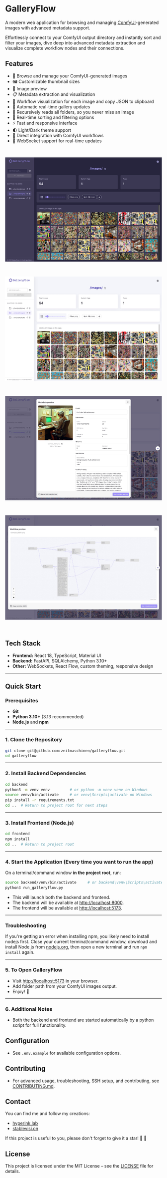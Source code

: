 # GalleryFlow

A modern web application for browsing and managing <a href="https://github.com/comfyanonymous/ComfyUI" target="_blank" rel="noopener noreferrer">ComfyUI</a>-generated images with advanced metadata support.

Effortlessly connect to your ComfyUI output directory and instantly sort and filter your images, dive deep into advanced metadata extraction and visualize complete workflow nodes and their connections.

## Features

- 📁 Browse and manage your ComfyUI-generated images
- 🖼️ Customizable thumbnail sizes
- 🎨 Image preview
- 📋 Metadata extraction and visualization
- 🧩 Workflow visualization for each image and copy JSON to clipboard
- 🚀 Automatic real-time gallery updates
- 📂 Recursively reads all folders, so you never miss an image
- 🔄 Real-time sorting and filtering options
- ⚡ Fast and responsive interface
- 🌓 Light/Dark theme support
- 🔗 Direct integration with ComfyUI workflows
- 🔄 WebSocket support for real-time updates

<br>

![Gallery screenshot](frontend/docs/images/gallery-dark.jpg)

<br>

![Gallery screenshot](frontend/docs/images/gallery-light.jpg)

<br>

![Metadata modal screenshot](frontend/docs/images/metadata.jpg)

<br>

![Workflow preview](frontend/docs/images/workflow.jpg)

<br>

## Tech Stack
- **Frontend:** React 18, TypeScript, Material UI
- **Backend:** FastAPI, SQLAlchemy, Python 3.10+
- **Other:** WebSockets, React Flow, custom theming, responsive design

---

## Quick Start

### Prerequisites
- **Git**
- **Python 3.10+** (3.13 recommended)
- **Node.js** and **npm**

---

### 1. Clone the Repository

```bash
git clone git@github.com:zeitmaschinen/galleryflow.git
cd galleryflow
```

---

### 2. Install Backend Dependencies

```bash
cd backend
python3 -m venv venv         # or python -m venv venv on Windows
source venv/bin/activate     # or venv\Scripts\activate on Windows
pip install -r requirements.txt
cd ..  # Return to project root for next steps
```

---

### 3. Install Frontend (Node.js)

```bash
cd frontend
npm install
cd ..  # Return to project root
```

---

### 4. Start the Application (Every time you want to run the app)

On a terminal/command window **in the project root**, run:

```bash
source backend/venv/bin/activate     # or backend\venv\Scripts\activate on Windows
python3 run_galleryflow.py
```

- This will launch both the backend and frontend. 
- The backend will be available at [http://localhost:8000](http://localhost:8000).
- The frontend will be available at [http://localhost:5173](http://localhost:5173).

---

### Troubleshooting
If you're getting an error when installing npm, you likely need to install nodejs first.
Close your current terminal/command window, download and install Node.js from [nodejs.org](https://nodejs.org/), then open a new terminal and run `npm install` again.

---

### 5. To Open GalleryFlow

- Visit [http://localhost:5173](http://localhost:5173) in your browser.
- Add folder path from your ComfyUI images output.
- Enjoy! 🎉

---

### 6. Additional Notes

- Both the backend and frontend are started automatically by a python script for full functionality.

## Configuration
- See `.env.example` for available configuration options.

## Contributing
- For advanced usage, troubleshooting, SSH setup, and contributing, see [CONTRIBUTING.md](CONTRIBUTING.md).

## Contact
You can find me and follow my creations:
- [hyperink.lab](https://www.instagram.com/hyperink.lab)
- [stablevisi.on](https://www.instagram.com/stablevisi.on)

If this project is useful to you, please don't forget to give it a star! 🌟 🤗

## License
This project is licensed under the MIT License – see the [LICENSE](LICENSE) file for details.
